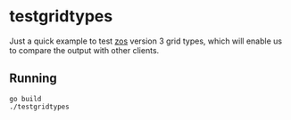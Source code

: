 # testgridtypes

Just a quick example to test [zos](https://github.com/threefoldtech/zos) version 3 grid types, which will enable us to compare the output with other clients.

## Running

```
go build
./testgridtypes
```

